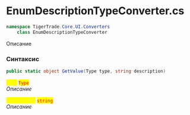 
# EnumDescriptionTypeConverter.cs
```csharp
namespace TigerTrade.Core.UI.Converters  
    class EnumDescriptionTypeConverter
```

Описание

### Синтаксис
```csharp
public static object GetValue(Type type, string description)
```

<mark style="color:yellow;">**`type`**</mark> <mark style="color:red;">`Type`</mark>  
 *Описание*  
  
<mark style="color:yellow;">**`description`**</mark> <mark style="color:red;">`string`</mark>  
 *Описание*  
  

                    
                    